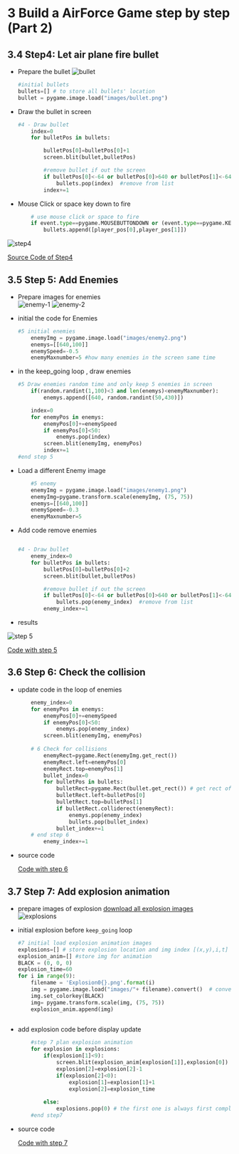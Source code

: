 # 3 Build a AirForce Game step by step (Part 2)

## 3.4 Step4: Let air plane fire bullet

- Prepare the bullet
  ![bullet](../python/2_LearnPython/codes/PyGameSteps/images/bullet.png)

    ```python
    #initial bullets
    bullets=[] # to store all bullets' location
    bullet = pygame.image.load("images/bullet.png")
    ```

- Draw the bullet in screen
  
    ```python
    #4 - Draw bullet
        index=0 
        for bulletPos in bullets:

            bulletPos[0]=bulletPos[0]+1
            screen.blit(bullet,bulletPos)

            #remove bullet if out the screen
            if bulletPos[0]<-64 or bulletPos[0]>640 or bulletPos[1]<-64 or bulletPos[1]>480:
                bullets.pop(index)  #remove from list
            index+=1  
    
    ```

- Mouse Click or space key down to fire

    ```python
        # use mouse click or space to fire         
        if event.type==pygame.MOUSEBUTTONDOWN or (event.type==pygame.KEYDOWN and event.key==pygame.K_SPACE):
            bullets.append([player_pos[0],player_pos[1]]) 
    ```

![step4](../python/2_LearnPython/10.3.4_step4.png)

[Source Code of Step4](../python/2_LearnPython/codes/PyGameSteps/step4.py)


## 3.5 Step 5: Add Enemies

- Prepare images for enemies  
![enemy-1](../python/2_LearnPython/codes/PyGameSteps/images/enemy1.png)
![enemy-2](../python/2_LearnPython/codes/PyGameSteps/images/enemy2.png)

- initial the code for Enemies
  
    ```python
    #5 initial enemies
        enemyImg = pygame.image.load("images/enemy2.png")
        enemys=[[640,100]]
        enemySpeed=-0.5
        enemyMaxnumber=5 #how many enemies in the screen same time
    ```

- in the keep_going loop , draw enemies

    ```python  
    #5 Draw enemies random time and only keep 5 enemies in screen
        if(random.randint(1,100)<3 and len(enemys)<enemyMaxnumber): 
            enemys.append([640, random.randint(50,430)]) 

        index=0
        for enemyPos in enemys:               
            enemyPos[0]+=enemySpeed
            if enemyPos[0]<50:
                enemys.pop(index)
            screen.blit(enemyImg, enemyPos)
            index+=1   
    #end step 5
    ```

- Load a different Enemy image

    ```python
        #5 enemy
        enemyImg = pygame.image.load("images/enemy1.png")
        enemyImg=pygame.transform.scale(enemyImg, (75, 75))
        enemys=[[640,100]]
        enemySpeed=-0.3
        enemyMaxnumber=5
    ```

- Add code remove enemies
  
    ```python

    #4 - Draw bullet
        enemy_index=0
        for bulletPos in bullets:    
            bulletPos[0]=bulletPos[0]+2
            screen.blit(bullet,bulletPos)

            #remove bullet if out the screen
            if bulletPos[0]<-64 or bulletPos[0]>640 or bulletPos[1]<-64 or bulletPos[1]>480:
                bullets.pop(enemy_index)  #remove from list
            enemy_index+=1
    ```

- results
  
 ![step 5](../python/2_LearnPython/10.4.1_step5.png)

 [Code with step 5](../python/2_LearnPython/codes/PyGameSteps/step5.py)

## 3.6 Step 6: Check the collision

- update code in the loop of enemies

    ```python
        enemy_index=0
        for enemyPos in enemys:               
            enemyPos[0]+=enemySpeed
            if enemyPos[0]<50:
                enemys.pop(enemy_index)
            screen.blit(enemyImg, enemyPos)
            
        # 6 Check for collisions
            enemyRect=pygame.Rect(enemyImg.get_rect())
            enemyRect.left=enemyPos[0]
            enemyRect.top=enemyPos[1]
            bullet_index=0
            for bulletPos in bullets:
                bulletRect=pygame.Rect(bullet.get_rect()) # get rect of bullet image size
                bulletRect.left=bulletPos[0]
                bulletRect.top=bulletPos[1]            
                if bulletRect.colliderect(enemyRect):
                    enemys.pop(enemy_index)
                    bullets.pop(bullet_index)
                bullet_index+=1               
        # end step 6
            enemy_index+=1

    ```

- source code
  
  [Code with step 6](../python/2_LearnPython/codes/PyGameSteps/step6.py)

## 3.7 Step 7: Add explosion animation

- prepare images of explosion
  [download all explosion images](../python/2_LearnPython/codes/PyGameSteps/images/explosions.zip)
  ![explosions](../python/2_LearnPython/10.4.3_explosions.gif)
- initial explosion before `keep_going` loop

    ```python
    #7 initial load explosion animation images
    explosions=[] # store explosion location and img index [(x,y),i,t] 
    explosion_anim=[] #store img for animation
    BLACK = (0, 0, 0)
    explosion_time=60
    for i in range(9):
        filename = 'Explosion0{}.png'.format(i)
        img = pygame.image.load("images/"+ filename).convert()  # convert will create a copy that will draw more quickly on the screen.
        img.set_colorkey(BLACK)
        img= pygame.transform.scale(img, (75, 75))
        explosion_anim.append(img)
        
    ```

- add explosion code before display update
  
    ```python
        #step 7 plan explosion animation    
        for explosion in explosions:
            if(explosion[1]<9):
                screen.blit(explosion_anim[explosion[1]],explosion[0])
                explosion[2]=explosion[2]-1
                if(explosion[2]<0):     
                    explosion[1]=explosion[1]+1
                    explosion[2]=explosion_time
                    
            else:
                explosions.pop(0) # the first one is always first completed 
        #end step7
    ```

- source code
  
  [Code with step 7](../python/2_LearnPython/codes/PyGameSteps/step7.py)


